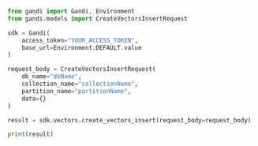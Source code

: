 ```python
from gandi import Gandi, Environment
from gandi.models import CreateVectorsInsertRequest

sdk = Gandi(
    access_token="YOUR_ACCESS_TOKEN",
    base_url=Environment.DEFAULT.value
)

request_body = CreateVectorsInsertRequest(
    db_name="dbName",
    collection_name="collectionName",
    partition_name="partitionName",
    data={}
)

result = sdk.vectors.create_vectors_insert(request_body=request_body)

print(result)

```

<!-- This file was generated by liblab | https://liblab.com/ -->
